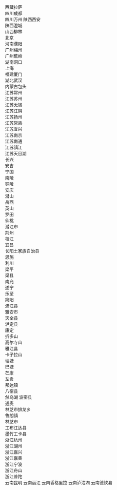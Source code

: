 西藏拉萨  
四川成都  
四川万州
陕西西安  
陕西澄城  
山西柳林  
北京  
河南濮阳  
广州梅州  
广州蕉岭  
湖南洞口  
上海  
福建厦门  
湖北武汉  
内蒙古包头  
江苏常州  
江苏苏州  
江苏无锡  
江苏江阴  
江苏扬州  
江苏常熟  
江苏宜兴  
江苏南京  
江苏南通  
江苏镇江  
江苏天目湖  
长兴  
安吉  
宁国  
南陵  
铜陵  
安庆  
潜山  
岳西  
英山  
罗田  
仙桃  
潜江市  
荆州  
枝江  
宜昌  
长阳土家族自治县  
恩施  
利川  
梁平  
渠县  
南充  
遂宁  
乐至  
简阳  
浦江县  
雅安市  
天全县  
泸定县  
康定  
折多山  
高尔寺山  
雅江县  
卡子拉山  
理塘  
巴塘  
芒康  
左贡  
邦达镇  
八宿县  
然乌湖
波密县  
通麦  
林芝市排龙乡  
鲁朗镇  
林芝市  
工布江达县  
墨竹工卡县  
浙江杭州  
浙江湖州  
浙江嘉兴  
浙江嘉善  
浙江宁波  
浙江舟山  
浙江普陀  
云南昆明
云南丽江
云南香格里拉
云南泸沽湖
云南德钦县
